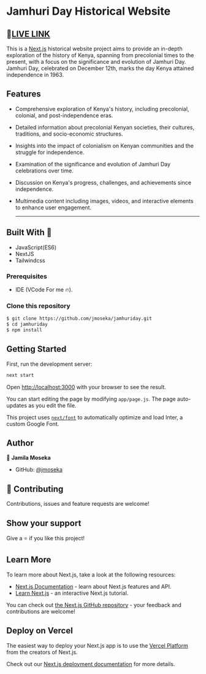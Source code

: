 # Jamhuri Day Historical Website

##  🔴[LIVE LINK](https://jamhuriday.netlify.app/)

This is a [Next.js](https://nextjs.org/) historical website project aims to provide an in-depth exploration of the history of Kenya, spanning from precolonial times to the present, with a focus on the significance and evolution of Jamhuri Day. Jamhuri Day, celebrated on December 12th, marks the day Kenya attained independence in 1963.

## Features
- Comprehensive exploration of Kenya's history, including precolonial, colonial, and post-independence eras.
- Detailed information about precolonial Kenyan societies, their cultures, traditions, and socio-economic structures.
- Insights into the impact of colonialism on Kenyan communities and the struggle for independence.
- Examination of the significance and evolution of Jamhuri Day celebrations over time.
- Discussion on Kenya's progress, challenges, and achievements since independence.
- Multimedia content including images, videos, and interactive elements to enhance user engagement.

  <hr>

## Built With 🔨

- JavaScript(ES6)
- NextJS
- Tailwindcss

### Prerequisites

- IDE (VCode For me 🔥).

### Clone this repository

```bash
$ git clone https://github.com/jmoseka/jamhuriday.git
$ cd jamhuriday
$ npm install
```
## Getting Started

First, run the development server:

```bash
next start
```

Open [http://localhost:3000](http://localhost:3000) with your browser to see the result.

You can start editing the page by modifying `app/page.js`. The page auto-updates as you edit the file.

This project uses [`next/font`](https://nextjs.org/docs/basic-features/font-optimization) to automatically optimize and load Inter, a custom Google Font.

## Author

👤 **Jamila Moseka**

- GitHub: [@jmoseka](https://github.com/jmoseka)

## 🤝 Contributing

Contributions, issues and feature requests are welcome!

## Show your support

Give a ⭐️ if you like this project!

## Learn More

To learn more about Next.js, take a look at the following resources:

- [Next.js Documentation](https://nextjs.org/docs) - learn about Next.js features and API.
- [Learn Next.js](https://nextjs.org/learn) - an interactive Next.js tutorial.

You can check out [the Next.js GitHub repository](https://github.com/vercel/next.js/) - your feedback and contributions are welcome!

## Deploy on Vercel

The easiest way to deploy your Next.js app is to use the [Vercel Platform](https://vercel.com/new?utm_medium=default-template&filter=next.js&utm_source=create-next-app&utm_campaign=create-next-app-readme) from the creators of Next.js.

Check out our [Next.js deployment documentation](https://nextjs.org/docs/deployment) for more details.
